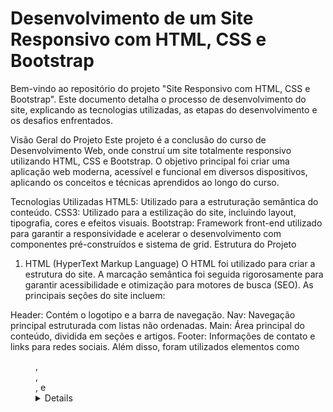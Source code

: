 # Desenvolvimento de um Site Responsivo com HTML, CSS e Bootstrap
Bem-vindo ao repositório do projeto "Site Responsivo com HTML, CSS e Bootstrap". Este documento detalha o processo de desenvolvimento do site, explicando as tecnologias utilizadas, as etapas do desenvolvimento e os desafios enfrentados.

Visão Geral do Projeto
Este projeto é a conclusão do curso de Desenvolvimento Web, onde construí um site totalmente responsivo utilizando HTML, CSS e Bootstrap. O objetivo principal foi criar uma aplicação web moderna, acessível e funcional em diversos dispositivos, aplicando os conceitos e técnicas aprendidos ao longo do curso.

Tecnologias Utilizadas
HTML5: Utilizado para a estruturação semântica do conteúdo.
CSS3: Utilizado para a estilização do site, incluindo layout, tipografia, cores e efeitos visuais.
Bootstrap: Framework front-end utilizado para garantir a responsividade e acelerar o desenvolvimento com componentes pré-construídos e sistema de grid.
Estrutura do Projeto
1. HTML (HyperText Markup Language)
O HTML foi utilizado para criar a estrutura do site. A marcação semântica foi seguida rigorosamente para garantir acessibilidade e otimização para motores de busca (SEO). As principais seções do site incluem:

Header: Contém o logotipo e a barra de navegação.
Nav: Navegação principal estruturada com listas não ordenadas.
Main: Área principal do conteúdo, dividida em seções e artigos.
Footer: Informações de contato e links para redes sociais.
Além disso, foram utilizados elementos como <figure>, <figcaption>, <aside>, e <details> para enriquecer a semântica do conteúdo.

2. CSS (Cascading Style Sheets)
A estilização do site foi realizada com CSS3, utilizando várias técnicas avançadas:

Seletores Avançados: Aplicação de estilos específicos através de seletores como :hover, :focus, e :nth-child.
Layouts Flexíveis: Utilização de Flexbox para criar layouts que se adaptam dinamicamente ao tamanho da tela.
Grid Layout: Implementação do CSS Grid para uma disposição controlada e flexível dos elementos.
Animações e Transições: Aplicação de transições suaves e animações para melhorar a interatividade.
3. Bootstrap
Bootstrap foi empregado para garantir a responsividade e acelerar o desenvolvimento:

Sistema de Grid: Utilização do sistema de grid de 12 colunas do Bootstrap para criar layouts responsivos.
Componentes UI: Integração de componentes como botões, cards, navegação, formulários e modais.
Utilitários: Uso de classes utilitárias para ajustes rápidos de espaçamento, alinhamento, cores e tipografia.
Funcionalidades Implementadas
Layout Responsivo: O site se adapta a diferentes tamanhos de tela, garantindo uma experiência consistente em dispositivos móveis, tablets e desktops.
Navegação Intuitiva: Barra de navegação clara e intuitiva, com elementos adicionais como breadcrumbs para facilitar a usabilidade.
Formulários Interativos: Formulários de contato e inscrição com validação e feedback visual.
Estilização Avançada: Efeitos visuais e animações para melhorar a interatividade e a estética do site.
Processo de Desenvolvimento
Planejamento
O projeto começou com a definição dos objetivos e escopo do site. Um wireframe foi criado para delinear a estrutura básica e o layout do site.

Estruturação com HTML
A estrutura do site foi construída com HTML5, seguindo práticas semânticas para garantir acessibilidade e SEO. A estrutura básica foi criada com seções bem definidas (<header>, <main>, <footer>) e elementos adicionais para melhorar a semântica do conteúdo.

Estilização com CSS
Com a estrutura em place, o próximo passo foi a estilização utilizando CSS3. Foram aplicadas técnicas avançadas como Flexbox e Grid Layout para criar um design responsivo e flexível. Animações e transições foram adicionadas para melhorar a interatividade.

Integração com Bootstrap
O Bootstrap foi integrado para acelerar o desenvolvimento e garantir a responsividade. O sistema de grid do Bootstrap foi utilizado para a criação do layout, e componentes UI como botões, cards e formulários foram incorporados e personalizados conforme necessário.

Testes e Ajustes
Testes rigorosos foram realizados em diferentes navegadores e dispositivos para garantir a compatibilidade e a responsividade do site. Ajustes foram feitos para resolver problemas de cross-browser compatibility e garantir uma experiência de usuário consistente.

Desafios e Soluções
Compatibilidade entre Navegadores
Garantir que o site funcionasse corretamente em diferentes navegadores foi um dos principais desafios. Foram realizadas as seguintes ações:

Desenvolvimento Progressivo: Funcionalidades básicas foram garantidas em todos os navegadores, com melhorias graduais aplicadas conforme o suporte do navegador.
Testes em Múltiplos Navegadores: Testes extensivos em navegadores modernos e versões anteriores para identificar e corrigir problemas.
Fallbacks: Implementação de fallbacks para propriedades CSS não suportadas em navegadores mais antigos.
Conclusão
O desenvolvimento deste site responsivo foi uma oportunidade valiosa para aplicar os conhecimentos adquiridos em HTML, CSS e Bootstrap. O resultado é um site moderno, responsivo e de fácil navegação, que segue as melhores práticas de desenvolvimento web. Este projeto demonstra a capacidade técnica e o compromisso com um design centrado no usuário, adaptável a diferentes plataformas e dispositivos.

Para explorar o código-fonte do projeto, veja os arquivos neste repositório. Qualquer feedback ou sugestão é bem-vinda!
